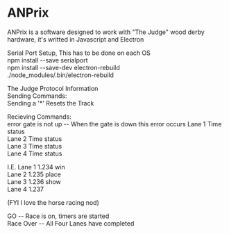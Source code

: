 # ANPrix

ANPrix is a software designed to work with "The Judge" wood derby hardware, it's writted in Javascript and Electron

Serial Port Setup, This has to be done on each OS  
npm install --save serialport  
npm install --save-dev electron-rebuild  
./node_modules/.bin/electron-rebuild  

The Judge Protocol Information  
Sending Commands:  
Sending a '*' Resets the Track

Recieving Commands:  
error gate is not up -- When the gate is down this error occurs
Lane 1    Time status  
Lane 2    Time status  
Lane 3    Time status  
Lane 4    Time status  

I.E.
Lane 1    1.234 win  
Lane 2    1.235 place    
Lane 3    1.236 show    
Lane 4    1.237  

(FYI I love the horse racing nod)  

GO -- Race is on, timers are started  
Race Over -- All Four Lanes have completed  
